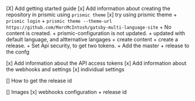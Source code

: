 [X] Add getting started guide
[x] Add information about creating the repository in prismic using `prismic theme`
    [x] try using prismic theme
    + `prismic login`
    + `prismic theme --theme-url https://github.com/MarcMcIntosh/gatsby-multi-language-site`
    + No content is created.
    + prismic-configuration is not updated.
    + updated with default language, and altternative langages
    + create content
    + create a release.
    + Set Api security, to get two tokens.
    + Add the master + release to the confg

[x] Add information about the API access tokens
[x] Add information about the webhooks and settings
    [x] individual settings
    
[] How to get the release id

[] Images
    [x] webhooks configuration
    + release id

